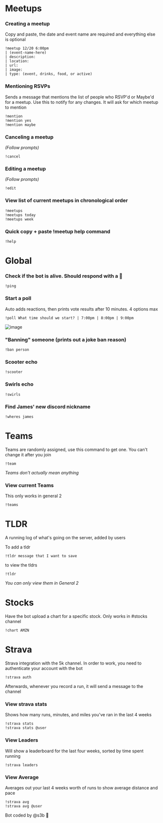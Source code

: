 # Meetups

### Creating a meetup
Copy and paste, the date and event name are required and everything else is optional
```
!meetup 12/20 6:00pm
| (event-name-here) 
| description:
| location:
| url:
| image:
| type: (event, drinks, food, or active)
```

### Mentioning RSVPs
Sends a message that mentions the list of people who RSVP'd or Maybe'd for a meetup. Use this to notify for any changes. It will ask for which meetup to mention
```
!mention
!mention yes
!mention maybe
```

### Canceling a meetup 
*(Follow prompts)*
```
!cancel
```

### Editing a meetup 
*(Follow prompts)*
```
!edit
```

### View list of current meetups in chronological order
```
!meetups
!meetups today
!meetups week 
```

### Quick copy + paste !meetup help command
```
!help
```

# Global
### Check if the bot is alive. Should respond with a 👋
```
!ping
```

### Start a poll 
Auto adds reactions, then prints vote results after 10 minutes. 4 options max
```
!poll What time should we start? | 7:00pm | 8:00pm | 9:00pm
```
![image](https://imgur.com/iFVXnLF.png)

### "Banning" someone (prints out a joke ban reason)
```
!ban person
```

### Scooter echo
```
!scooter
```

### Swirls echo
```
!swirls
```

### Find James' new discord nickname
```
!wheres james
```


# Teams
Teams are randomly assigned, use this command to get one. You can't change it after you join
```
!team
```

*Teams don't actually mean anything*

### View current Teams
This only works in general 2
```
!teams
```

# TLDR
A running log of what's going on the server, added by users

To add a tldr
```
!tldr message that I want to save
```

to view the tldrs
```
!tldr
```

*You can only view them in General 2*

# Stocks
Have the bot upload a chart for a specific stock. Only works in #stocks channel
```
!chart AMZN
```

# Strava
Strava integration with the 5k channel. In order to work, you need to authenticate your account with the bot
```
!strava auth
```

Afterwards, whenever you record a run, it will send a message to the channel

### View strava stats
Shows how many runs, minutes, and miles you've ran in the last 4 weeks
```
!strava stats
!strava stats @user
```

### View Leaders
Will show a leaderboard for the last four weeks, sorted by time spent running
```
!strava leaders
```

### View Average
Averages out your last 4 weeks worth of runs to show average distance and pace
```
!strava avg
!strava avg @user
```

Bot coded by @s3b 👋